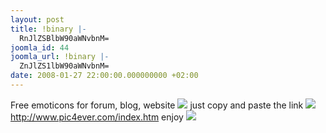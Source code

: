 ```yaml
---
layout: post
title: !binary |-
  RnJlZSBlbW90aWNvbnM=
joomla_id: 44
joomla_url: !binary |-
  ZnJlZS1lbW90aWNvbnM=
date: 2008-01-27 22:00:00.000000000 +02:00
---
```

Free emoticons for forum, blog, website <img src="http://www.pic4ever.com/images/wassat.gif" border="0" /> just copy and paste the link <img src="http://www.pic4ever.com/images/Laie_28.gif" border="0" /> <a href="http://www.pic4ever.com/index.htm">http://www.pic4ever.com/index.htm</a> enjoy <img src="http://www.pic4ever.com/images/bad_boys_20.gif" border="0" />
